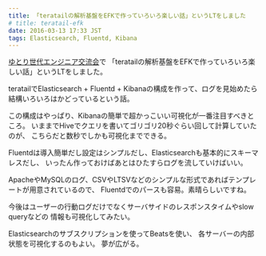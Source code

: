 ```yaml
---
title: 「teratailの解析基盤をEFKで作っていろいろ楽しい話」というLTをしました
# title: teratail-efk
date: 2016-03-13 17:33 JST
tags: Elasticsearch, Fluentd, Kibana
---
```


[ゆとり世代エンジニア交流会](http://connpass.com/event/26812/)で
「teratailの解析基盤をEFKで作っていろいろ楽しい話」というLTをしました。

<script async class="speakerdeck-embed" data-id="40f87cd302aa477e884918f3cea5efb4" data-ratio="1.33333333333333" src="//speakerdeck.com/assets/embed.js"></script>

teratailでElasticsearch + Fluentd + Kibanaの構成を作って、ログを見始めたら結構いろいろはかどっているという話。

この構成はやっぱり、Kibanaの簡単で超かっこいい可視化が一番注目すべきところ。
いままでHiveでクエリを書いてゴリゴリ20秒ぐらい回して計算していたのが、
こちらだと数秒でしかも可視化までできる。

Fluentdは導入簡単だし設定はシンプルだし、Elasticsearchも基本的にスキーマレスだし、
いったん作っておけばあとはひたすらログを流していけばいい。

ApacheやMySQLのログ、CSVやLTSVなどのシンプルな形式であればテンプレートが用意されているので、
Fluentdでのパースも容易。素晴らしいですね。

今後はユーザーの行動ログだけでなくサーバサイドのレスポンスタイムやslow queryなどの
情報も可視化してみたい。

Elasticsearchのサブスクリプションを使ってBeatsを使い、
各サーバーの内部状態を可視化するのもよい。
夢が広がる。


